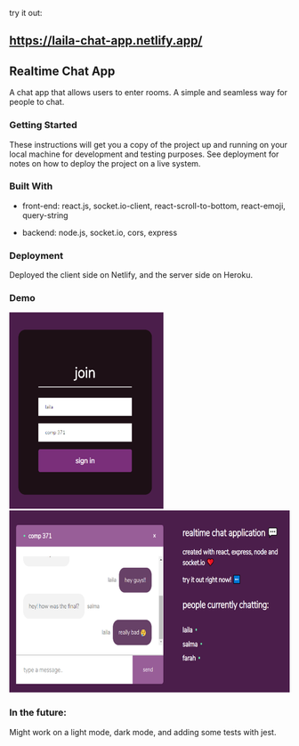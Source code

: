 try it out:

## https://laila-chat-app.netlify.app/


## Realtime Chat App

A chat app that allows users to enter rooms. A simple and seamless way for people to chat.

### Getting Started

These instructions will get you a copy of the project up and running on your local machine for development and testing purposes. See deployment for notes on how to deploy the project on a live system.

### Built With

* front-end: react.js, socket.io-client, react-scroll-to-bottom, react-emoji, query-string

* backend: node.js, socket.io, cors, express

### Deployment

Deployed the client side on Netlify, and the server side on Heroku.

### Demo

<img src="images/join.png" data-canonical-src="images/join.png" width="277" height="353" />      <img src="images/chat%20room.png" data-canonical-src="images/chat%20room.png" width="667" height="327" />


### In the future:
Might work on a light mode, dark mode, and adding some tests with jest.
